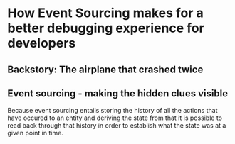 # How Event Sourcing makes for a better debugging experience for developers

## Backstory: The airplane that crashed twice

## Event sourcing - making the hidden clues visible

Because event sourcing entails storing the history of all the actions that have occured to an entity and deriving the state from that it is possible to read back through that history in order to establish what the state was at a given point in time.  

